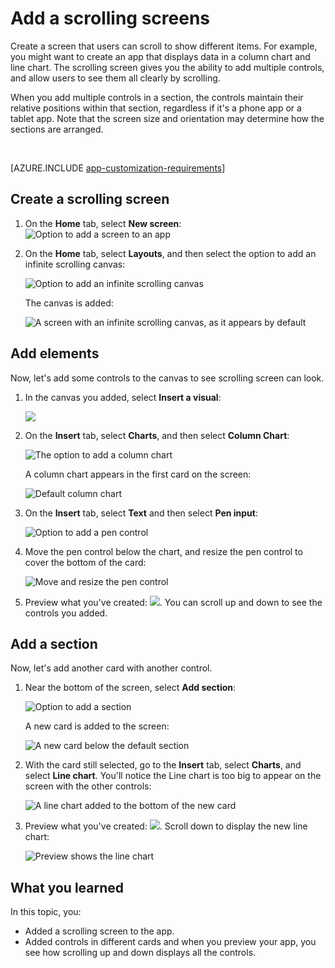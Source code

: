 <properties
	pageTitle="Add a scrolling screen | Microsoft PowerApps"
	description="Create a screen that users can scroll to show more types of content than the screen can show at a time."
	services=""
	suite="powerapps"
	documentationCenter="na"
	authors="MandiOhlinger"
	manager="erikre"
	editor=""
	tags=""/>

<tags
	ms.service="powerapps"
	ms.devlang="na"
	ms.topic="article"
	ms.tgt_pltfrm="na"
	ms.workload="na"
	ms.date="04/28/2016"
	ms.author="mandia"/>

# Add a scrolling screens #
Create a screen that users can scroll to show different items. For example, you might want to create an app that displays data in a column chart and line chart. The scrolling screen gives you the ability to add multiple controls, and allow users to see them all clearly by scrolling. 

When you add multiple controls in a section, the controls maintain their relative positions within that section, regardless if it's a phone app or a tablet app. Note that the screen size and orientation may determine how the sections are arranged.  

&nbsp;

[AZURE.INCLUDE [app-customization-requirements](../includes/app-customization-requirements.md)]

## Create a scrolling screen ##
1. On the **Home** tab, select **New screen**:  
	![Option to add a screen to an app][1]

2. On the **Home** tab, select **Layouts**, and then select the option to add an infinite scrolling canvas:  

	![Option to add an infinite scrolling canvas][2]

	The canvas is added:  

	![A screen with an infinite scrolling canvas, as it appears by default][3]


## Add elements ##

Now, let's add some controls to the canvas to see scrolling screen can look. 

1. In the canvas you added, select **Insert a visual**:  

	![][4]

2. On the **Insert** tab, select **Charts**, and then select **Column Chart**:  

	![The option to add a column chart][5]

	A column chart appears in the first card on the screen:  

	![Default column chart][7]

3. On the **Insert** tab, select **Text** and then select **Pen input**:  

	![Option to add a pen control][8]

4. Move the pen control below the chart, and resize the pen control to cover the bottom of the card:  

	![Move and resize the pen control][9]

5. Preview what you've created: ![][6]. You can scroll up and down to see the controls you added. 


## Add a section ##

Now, let's add another card with another control. 

1. Near the bottom of the screen, select **Add section**:  

	![Option to add a section][10]

	A new card is added to the screen:  

	![A new card below the default section][11]

2. With the card still selected, go to the **Insert** tab, select **Charts**, and select **Line chart**. You'll notice the Line chart is too big to appear on the screen with the other controls:  

	![A line chart added to the bottom of the new card][12]

3. Preview what you've created: ![][6]. Scroll down to display the new line chart:  

	![Preview shows the line chart][13]

## What you learned

In this topic, you:

- Added a scrolling screen to the app.
- Added controls in different cards and when you preview your app, you see how scrolling up and down displays all the controls. 
 

[1]: ./media/add-scrolling-screen/add-screen.png
[2]: ./media/add-scrolling-screen/add-canvas.png
[3]: ./media/add-scrolling-screen/default-canvas.png
[4]: ./media/add-scrolling-screen/insert-visual.png
[5]: ./media/add-scrolling-screen/add-chart.png
[6]: ./media/add-scrolling-screen/preview.png
[7]: ./media/add-scrolling-screen/default-chart.png
[8]: ./media/add-scrolling-screen/add-pen.png
[9]: ./media/add-scrolling-screen/move-resize-pen.png
[10]: ./media/add-scrolling-screen/add-section.png
[11]: ./media/add-scrolling-screen/new-card.png
[12]: ./media/add-scrolling-screen/add-line-chart.png
[13]: ./media/add-scrolling-screen/line-chart-preview.png
